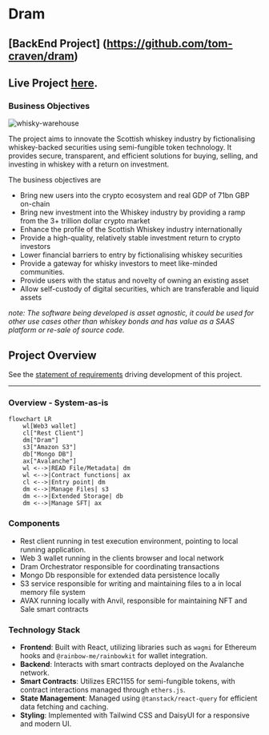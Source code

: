 # Dram

## [BackEnd Project] (https://github.com/tom-craven/dram)

## Live Project [here](https://dynamic-cascaron-ec36d7.netlify.app/).

### Business Objectives

![whisky-warehouse](https://github.com/user-attachments/assets/545e0d3f-88af-425f-9226-d36ea1fac042)


The project aims to innovate the Scottish whiskey industry by fictionalising whiskey-backed securities using
semi-fungible token technology. It provides secure, transparent, and
efficient solutions for buying, selling, and investing in whiskey with a return on investment.

The business objectives are

- Bring new users into the crypto ecosystem and real GDP of 71bn GBP on-chain
- Bring new investment into the Whiskey industry by providing a ramp from the 3+ trillion dollar
  crypto market
- Enhance the profile of the Scottish Whiskey industry internationally
- Provide a high-quality, relatively stable investment return to crypto investors
- Lower financial barriers to entry by fictionalising whiskey securities
- Provide a gateway for whisky investors to meet like-minded communities.
- Provide users with the status and novelty of owning an existing asset
- Allow self-custody of digital securities, which are transferable and liquid assets

*note: The software being developed is asset agnostic, it could be used for other use cases other
than whiskey bonds and has value as a SAAS platform or re-sale of source code.*

## Project Overview

See the [statement of requirements](docs/statement-of-requirements.md) driving development of this
project.

---

### Overview - System-as-is

```mermaid
flowchart LR
    wl[Web3 wallet]
    cl["Rest Client"]
    dm["Dram"]
    s3["Amazon S3"]
    db["Mongo DB"]
    ax["Avalanche"]
    wl <-->|READ File/Metadata| dm
    wl <-->|Contract functions| ax
    cl <-->|Entry point| dm
    dm <-->|Manage Files| s3
    dm <-->|Extended Storage| db
    dm <-->|Manage SFT| ax
```

### Components

- Rest client running in test execution environment, pointing to local running application.
- Web 3 wallet running in the clients browser and local network
- Dram Orchestrator responsible for coordinating transactions
- Mongo Db responsible for extended data persistence locally
- S3 service responsible for writing and maintaining files to a in local memory file system
- AVAX running locally with Anvil, responsible for maintaining NFT and Sale smart contracts

### Technology Stack

- **Frontend**: Built with React, utilizing libraries such as `wagmi` for Ethereum hooks and `@rainbow-me/rainbowkit` for wallet integration.
- **Backend**: Interacts with smart contracts deployed on the Avalanche network.
- **Smart Contracts**: Utilizes ERC1155 for semi-fungible tokens, with contract interactions managed through `ethers.js`.
- **State Management**: Managed using `@tanstack/react-query` for efficient data fetching and caching.
- **Styling**: Implemented with Tailwind CSS and DaisyUI for a responsive and modern UI.



